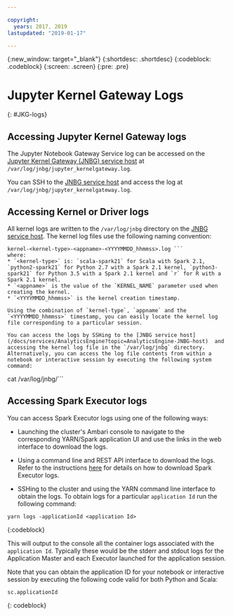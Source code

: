 ```yaml
---

copyright:
  years: 2017, 2019
lastupdated: "2019-01-17"

---
```


<!-- Attribute definitions -->
{:new_window: target="_blank"}
{:shortdesc: .shortdesc}
{:codeblock: .codeblock}
{:screen: .screen}
{:pre: .pre}

# Jupyter Kernel Gateway Logs
{: #JKG-logs}

## Accessing Jupyter Kernel Gateway logs

The Jupyter Notebook Gateway Service log can be accessed on the [Jupyter Kernel Gateway (JNBG) service host](/docs/services/AnalyticsEngine?topic=AnalyticsEngine-JNBG-host) at `/var/log/jnbg/jupyter_kernelgateway.log`.

You can SSH to the [JNBG service host](/docs/services/AnalyticsEngine?topic=AnalyticsEngine-JNBG-host) and access the log at `/var/log/jnbg/jupyter_kernelgateway.log`.

## Accessing Kernel or Driver logs

All kernel logs are written to the `/var/log/jnbg` directory on the [JNBG service host](/docs/services/AnalyticsEngine?topic=AnalyticsEngine-JNBG-host). The kernel log files use the following naming convention:
```
kernel-<kernel-type>-<appname>-<YYYYMMDD_hhmmss>.log ```
where:
* `<kernel-type>` is: `scala-spark21` for Scala with Spark 2.1, `python2-spark21` for Python 2.7 with a Spark 2.1 kernel, `python3-spark21` for Python 3.5 with a Spark 2.1 kernel and `r` for R with a Spark 2.1 kernel.
* `<appname>` is the value of the `KERNEL_NAME` parameter used when creating the kernel.
* `<YYYYMMDD_hhmmss>` is the kernel creation timestamp.

Using the combination of `kernel-type`, `appname` and the `<YYYYMMDD_hhmmss>` timestamp, you can easily locate the kernel log file corresponding to a particular session.

You can access the logs by SSHing to the [JNBG service host](/docs/services/AnalyticsEngine?topic=AnalyticsEngine-JNBG-host)  and accessing the kernel log file in the `/var/log/jnbg` directory. Alternatively, you can access the log file contents from within a notebook or interactive session by executing the following system command:
```
cat /var/log/jnbg/<kernel-log-filename>```

## Accessing Spark Executor logs

You can access Spark Executor logs using one of the following ways:

* Launching the cluster's Ambari console to navigate to the corresponding YARN/Spark application UI and use the links in the web interface to download the logs.

* Using a command line and REST API interface to download the logs. Refer to the instructions [here](/docs/cli?topic=analytics-engine-cli-plugin-CLI_analytics_engine#CLI_analytics_engine) for details on how to download Spark Executor logs.

* SSHing to the cluster and using the YARN command line interface to obtain the logs. To obtain logs for a particular `application Id` run the following command:

 ```
 yarn logs -applicationId <application Id>
 ```
 {:codeblock}

 This will output to the console all the container logs associated with the `application Id`. Typically these would be the stderr and stdout logs for the Application Master and each Executor launched for the application session.

 Note that you can obtain the application ID for your notebook or interactive session by executing the following
 code valid for both Python and Scala:

 ```
 sc.applicationId
 ```
 {: codeblock}
